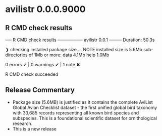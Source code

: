 # avilistr 0.0.0.9000

## R CMD check results

── R CMD check results ──────── avilistr 0.0.1 ────
Duration: 50.3s

❯ checking installed package size ... NOTE
    installed size is  5.6Mb
    sub-directories of 1Mb or more:
      data   4.1Mb
      help   1.0Mb

0 errors ✔ | 0 warnings ✔ | 1 note ✖

R CMD check succeeded

## Release Commentary

- Package size (5.6MB) is justified as it contains the complete 
AviList Global Avian Checklist dataset - the first unified 
global bird taxonomy with 33,685 records representing all 
known bird species and subspecies. This is a foundational 
scientific dataset for ornithological research.
- This is a new release
